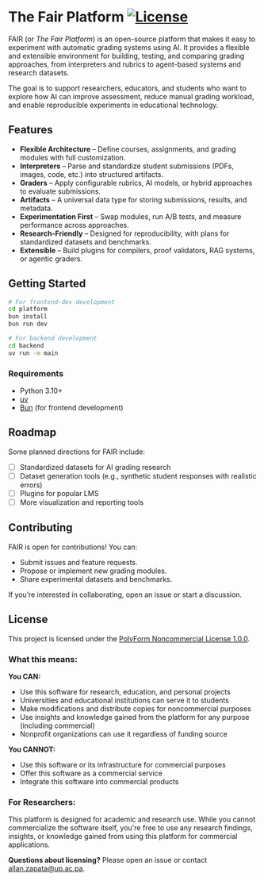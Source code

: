 # The Fair Platform [![License](https://img.shields.io/badge/License-PolyForm%20Noncommercial%201.0.0-blue.svg)](LICENSE)

FAIR (or _The Fair Platform_) is an open-source platform that makes it easy to experiment with automatic grading systems using AI. It provides a flexible and extensible environment for building, testing, and comparing grading approaches, from interpreters and rubrics to agent-based systems and research datasets.

The goal is to support researchers, educators, and students who want to explore how AI can improve assessment, reduce manual grading workload, and enable reproducible experiments in educational technology.
## Features
<!-- TODO: When adding docs, link "customization" to a page talking about different education system data types support -->
- **Flexible Architecture** – Define courses, assignments, and grading modules with full customization.
- **Interpreters** – Parse and standardize student submissions (PDFs, images, code, etc.) into structured artifacts.
- **Graders** – Apply configurable rubrics, AI models, or hybrid approaches to evaluate submissions.
- **Artifacts** – A universal data type for storing submissions, results, and metadata.
- **Experimentation First** – Swap modules, run A/B tests, and measure performance across approaches.
- **Research-Friendly** – Designed for reproducibility, with plans for standardized datasets and benchmarks.
- **Extensible** – Build plugins for compilers, proof validators, RAG systems, or agentic graders.

## Getting Started
```bash
# For frontend-dev development
cd platform
bun install
bun run dev

# For backend development
cd backend
uv run -m main
```
### Requirements
- Python 3.10+
- [uv](https://docs.astral.sh/uv/getting-started/installation/)
- [Bun](https://bun.com/get) (for frontend development)

## Roadmap
Some planned directions for FAIR include:

- [ ] Standardized datasets for AI grading research
- [ ] Dataset generation tools (e.g., synthetic student responses with realistic errors)
- [ ] Plugins for popular LMS
- [ ] More visualization and reporting tools

## Contributing
FAIR is open for contributions! You can:

- Submit issues and feature requests.
- Propose or implement new grading modules.
- Share experimental datasets and benchmarks.

If you’re interested in collaborating, open an issue or start a discussion.

## License

This project is licensed under the [PolyForm Noncommercial License 1.0.0](LICENSE).

### What this means:

**You CAN:**
- Use this software for research, education, and personal projects
- Universities and educational institutions can serve it to students
- Make modifications and distribute copies for noncommercial purposes
- Use insights and knowledge gained from the platform for any purpose (including commercial)
- Nonprofit organizations can use it regardless of funding source

**You CANNOT:**
- Use this software or its infrastructure for commercial purposes
- Offer this software as a commercial service
- Integrate this software into commercial products

### For Researchers:
This platform is designed for academic and research use. While you cannot commercialize the software itself, you're free to use any research findings, insights, or knowledge gained from using this platform for commercial applications.

**Questions about licensing?** Please open an issue or contact [allan.zapata@up.ac.pa](mailto:allan.zapata@up.ac.pa).
